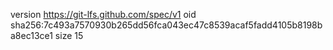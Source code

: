 version https://git-lfs.github.com/spec/v1
oid sha256:7c493a7570930b265dd56fca043ec47c8539acaf5fadd4105b8198ba8ec13ce1
size 15
